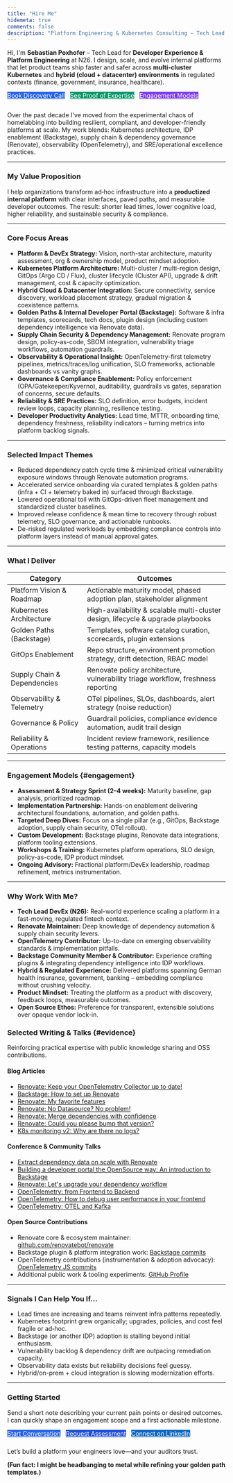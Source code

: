 ```yaml
---
title: "Hire Me"
hidemeta: true
comments: false
description: "Platform Engineering & Kubernetes Consulting – Tech Lead DevEx (N26). Hybrid cloud & on‑prem enablement, IDP, GitOps, supply chain security, observability, SLOs."
---
```


Hi, I'm **Sebastian Poxhofer** – Tech Lead for **Developer Experience & Platform Engineering** at N26. I design, scale, and evolve internal platforms that let product teams ship faster and safer across **multi-cluster Kubernetes** and **hybrid (cloud + datacenter) environments** in regulated contexts (finance, government, insurance, healthcare).

<div class="buttons" style="margin:12px 0 28px; display:flex; gap:12px; flex-wrap:nowrap; max-width:100%; overflow-x:auto;">
  <a class="button" href="mailto:sebastian@poxhofer.at?subject=Platform%20Engineering%20Discovery%20Call&body=Context%3A%20(Current%20challenges%2C%20team%20size%2C%20Kubernetes%20footprint)%0ADesired%20Outcomes%3A%0ATimeline%3A" style="background:#2563eb; color:#fff;"><span class="button-inner">Book Discovery Call</span></a>
  <a class="button" href="#evidence" style="background:#059669; color:#fff;"><span class="button-inner">See Proof of Expertise</span></a>
  <a class="button" href="#engagement" style="background:#7c3aed; color:#fff;"><span class="button-inner">Engagement Models</span></a>
</div>

Over the past decade I've moved from the experimental chaos of homelabbing into building resilient, compliant, and developer-friendly platforms at scale. My work blends: Kubernetes architecture, IDP enablement (Backstage), supply chain & dependency governance (Renovate), observability (OpenTelemetry), and SRE/operational excellence practices.

---

### My Value Proposition

I help organizations transform ad‑hoc infrastructure into a **productized internal platform** with clear interfaces, paved paths, and measurable developer outcomes. The result: shorter lead times, lower cognitive load, higher reliability, and sustainable security & compliance.

---

### Core Focus Areas

- **Platform & DevEx Strategy:** Vision, north-star architecture, maturity assessment, org & ownership model, product mindset adoption.
- **Kubernetes Platform Architecture:** Multi-cluster / multi-region design, GitOps (Argo CD / Flux), cluster lifecycle (Cluster API), upgrade & drift management, cost & capacity optimization.
- **Hybrid Cloud & Datacenter Integration:** Secure connectivity, service discovery, workload placement strategy, gradual migration & coexistence patterns.
- **Golden Paths & Internal Developer Portal (Backstage):** Software & infra templates, scorecards, tech docs, plugin design (including custom dependency intelligence via Renovate data).
- **Supply Chain Security & Dependency Management:** Renovate program design, policy-as-code, SBOM integration, vulnerability triage workflows, automation guardrails.
- **Observability & Operational Insight:** OpenTelemetry-first telemetry pipelines, metrics/traces/log unification, SLO frameworks, actionable dashboards vs vanity graphs.
- **Governance & Compliance Enablement:** Policy enforcement (OPA/Gatekeeper/Kyverno), auditability, guardrails vs gates, separation of concerns, secure defaults.
- **Reliability & SRE Practices:** SLO definition, error budgets, incident review loops, capacity planning, resilience testing.
- **Developer Productivity Analytics:** Lead time, MTTR, onboarding time, dependency freshness, reliability indicators – turning metrics into platform backlog signals.

---

### Selected Impact Themes

- Reduced dependency patch cycle time & minimized critical vulnerability exposure windows through Renovate automation programs.
- Accelerated service onboarding via curated templates & golden paths (infra + CI + telemetry baked in) surfaced through Backstage.
- Lowered operational toil with GitOps-driven fleet management and standardized cluster baselines.
- Improved release confidence & mean time to recovery through robust telemetry, SLO governance, and actionable runbooks.
- De-risked regulated workloads by embedding compliance controls into platform layers instead of manual approval gates.

---

### What I Deliver

| Category                    | Outcomes                                                                         |
| --------------------------- | -------------------------------------------------------------------------------- |
| Platform Vision & Roadmap   | Actionable maturity model, phased adoption plan, stakeholder alignment           |
| Kubernetes Architecture     | High-availability & scalable multi-cluster design, lifecycle & upgrade playbooks |
| Golden Paths (Backstage)    | Templates, software catalog curation, scorecards, plugin extensions              |
| GitOps Enablement           | Repo structure, environment promotion strategy, drift detection, RBAC model      |
| Supply Chain & Dependencies | Renovate policy architecture, vulnerability triage workflow, freshness reporting |
| Observability & Telemetry   | OTel pipelines, SLOs, dashboards, alert strategy (noise reduction)               |
| Governance & Policy         | Guardrail policies, compliance evidence automation, audit trail design           |
| Reliability & Operations    | Incident review framework, resilience testing patterns, capacity models          |

---

### Engagement Models {#engagement}

- **Assessment & Strategy Sprint (2–4 weeks):** Maturity baseline, gap analysis, prioritized roadmap.
- **Implementation Partnership:** Hands-on enablement delivering architectural foundations, automation, and golden paths.
- **Targeted Deep Dives:** Focus on a single pillar (e.g., GitOps, Backstage adoption, supply chain security, OTel rollout).
- **Custom Development:** Backstage plugins, Renovate data integrations, platform tooling extensions.
- **Workshops & Training:** Kubernetes platform operations, SLO design, policy-as-code, IDP product mindset.
- **Ongoing Advisory:** Fractional platform/DevEx leadership, roadmap refinement, metrics instrumentation.

---

### Why Work With Me?

- **Tech Lead DevEx (N26):** Real-world experience scaling a platform in a fast-moving, regulated fintech context.
- **Renovate Maintainer:** Deep knowledge of dependency automation & supply chain security levers.
- **OpenTelemetry Contributor:** Up-to-date on emerging observability standards & implementation pitfalls.
- **Backstage Community Member & Contributor:** Experience crafting plugins & integrating dependency intelligence into IDP workflows.
- **Hybrid & Regulated Experience:** Delivered platforms spanning German health insurance, government, banking – embedding compliance without crushing velocity.
- **Product Mindset:** Treating the platform as a product with discovery, feedback loops, measurable outcomes.
- **Open Source Ethos:** Preference for transparent, extensible solutions over opaque vendor lock-in.

### Selected Writing & Talks {#evidence}

Reinforcing practical expertise with public knowledge sharing and OSS contributions.

#### Blog Articles

- [Renovate: Keep your OpenTelemetry Collector up to date!](/blog/renovate_managing_a_ocb_distribution/)
- [Backstage: How to set up Renovate](/blog/backstage_renovate_config/)
- [Renovate: My favorite features](/blog/renovate_my_favorite_features/)
- [Renovate: No Datasource? No problem!](/blog/renovate_custom_datasources/)
- [Renovate: Merge dependencies with confidence](/blog/renovate_prevent_merging_bugs/)
- [Renovate: Could you please bump that version?](/blog/renovate_generic_version_bump/)
- [K8s monitoring v2: Why are there no logs?](/blog/homelab_grafana_alloy_permissions/)

#### Conference & Community Talks

- [Extract dependency data on scale with Renovate](/talks/oss_2024_europe_extract_dependency_data_on_scale_with_renovate/)
- [Building a developer portal the OpenSource way: An introduction to Backstage](/talks/backstage_building_a_idp_the_opensource_way/)
- [Renovate: Let's upgrade your dependency workflow](/talks/renovate_lets_upgrade_your_dependency_workflow/)
- [OpenTelemetry: from Frontend to Backend](/talks/opentelemetry_from_frontend_to_backend/)
- [OpenTelemetry: How to debug user performance in your frontend](/talks/opentelemetry_how_to_debug_user_performance_in_your_frontend/)
- [OpenTelemetry: OTEL and Kafka](/talks/opentelemetry_otel_and_kafka/)

#### Open Source Contributions

- Renovate core & ecosystem maintainer: [github.com/renovatebot/renovate](https://github.com/renovatebot/renovate)
- Backstage plugin & platform integration work: [Backstage commits](https://github.com/backstage/backstage/commits?author=secustor)
- OpenTelemetry contributions (instrumentation & adoption advocacy): [OpenTelemetry JS commits](https://github.com/open-telemetry/opentelemetry-js/commits?author=secustor)
- Additional public work & tooling experiments: [GitHub Profile](https://github.com/secustor)

---

### Signals I Can Help You If…

- Lead times are increasing and teams reinvent infra patterns repeatedly.
- Kubernetes footprint grew organically; upgrades, policies, and cost feel fragile or ad‑hoc.
- Backstage (or another IDP) adoption is stalling beyond initial enthusiasm.
- Vulnerability backlog & dependency drift are outpacing remediation capacity.
- Observability data exists but reliability decisions feel guessy.
- Hybrid/on-prem + cloud integration is slowing modernization efforts.

---

### Getting Started

Send a short note describing your current pain points or desired outcomes. I can quickly shape an engagement scope and a first actionable milestone.

<div class="buttons" style="margin-top:8px; margin-bottom:24px; display:flex; gap:12px; flex-wrap:nowrap; max-width:100%; overflow-x:auto;">
  <a class="button" href="mailto:sebastian@poxhofer.at?subject=Platform%20Engineering%20Inquiry&body=Context%3A%20(Current%20challenges%2C%20team%20size%2C%20desired%20outcomes)%0APreferred%20Start%3A%0ATimezone%3A" style="background:#2563eb; color:#fff;"><span class="button-inner">Start Conversation</span></a>
  <a class="button" href="mailto:sebastian@poxhofer.at?subject=Platform%20Assessment%20Request&body=Current%20State%20Summary%3A%0APain%20Points%3A%0APriority%20Areas%3A%0ATimeline%3A" style="background:#1d4ed8; color:#fff;"><span class="button-inner">Request Assessment</span></a>
  <a class="button" href="https://www.linkedin.com/in/sebastian-poxhofer/" target="_blank" rel="noopener" style="background:#0a66c2; color:#fff;"><span class="button-inner">Connect on LinkedIn</span></a>
</div>

Let’s build a platform your engineers love—and your auditors trust.

**(Fun fact: I might be headbanging to metal while refining your golden path templates.)**
